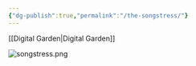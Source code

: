 ```yaml
---
{"dg-publish":true,"permalink":"/the-songstress/"}
---
```


[[Digital Garden\|Digital Garden]]

![songstress.png](/img/user/images/songstress.png)